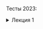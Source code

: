 Тесты 2023:

<details><summary>Лекция 1</summary>
Что бы пройти курс вам необходимо (минимально):

1. Набрать 60+ баллов и текщие тесты.
2. Сдать все 3 лабораторные работы и экзамен.
3. Сдать все 3 лабораторные работы.
4. Сдать экзамен.
5. Принять участие в проектах преподавателя.

2

Лабораторную работу №1 следует сдать?

1. В течении 2 месяцев.
2. В течении сессии.
3. До лета.

3

Тесты в начале лекционных занятия НЕ влияют на:

1. Количество баллов за курс.
2. На возможность получения автомата.
3. На количество вопросов на экзамене.

1

Как правильно вносить правки к слайдам и коспектам?

1. Написать преподавателю в телеграм.
2. Отправить patch файл на электронную почту.
3. Оформить Merge Request. Одна опечатка -- один MR.
4. Оформить Merge Request. Скинуть ссылку в телеграмме.
5. Оформить Merge Request. Один MR -- группа связанных правок одного типа.
6. Не стоит указывать преподавателю на его ошибки.

5

Вычислительная платформа это:

1. Архитектура процессора.
2. Совокупность технических средств, позволяющий решить прикладную задачу.
3. Совокупность программных средств.
4. Совокупность аппаратных средств.

3

В некоторых лабораторных работах учащиеся оценивают друг-друга. Без этой оценки:

1. Нельзя получить отлично.
2. Нельзя получить хорошо.
3. Нельзя получить удовлитворительно.
4. Можно получить любую оценку за курс.

4

Ваш результат: 4/6

<details><summary>Лекция 2</summary>
Почему большинство современных компьютерных систем считаются системами с преобладающей программной составляющей?

1. Программная составляющая является частью системы.
2. Значительная частью бюджета уходит на разработку программного обеспечения.
3. Система может распространяться без аппаратного обеспечения.
4. Разработка системы включает создание программы испытаний.

2

На какой стадии жизненного цикла системы происходит взаимодействие с операционным окружением?

1. Замысел
2. Разработка
3. Производство
4. Использование
5. Поддержка
6. Списание

4

Что такое 'обеспечивающая система'?

1. Элемент разрабатываемой системы.
2. Система из операционного окружения.
3. Система энергоснабжения.
4. Инвесторы и инвестиционные фонды.
5. Любая система, продвигающая нашу систему по стадиями жизненного цикла.

5

Реальное время в системах управления это:

1. Высокие требования к скорости обработки данных.
2. Точные требования к временным задержкам компьютерной системы.
3. Высокие требования к скорости реакции на внешнее событие.
4. Наличие точного астрономического времени в устройстве.

2

Вы согласны с утверждением: архитектура определяет то, как система будет развиваться в будущем?

1. Да
2. Нет

1

Вы согласны с утверждением: архитектура затрагивает все вопросы и аспекты устройства системы?

1. Да
2. Нет

2

Архитектурное проектирование позволяет?

1. Снизить плановый бюджет проекта.
2. Реализовать большее количество функций за теже деньги.
3. Гарантировать выполнение проекта в срок.
4. Сократить проектные риски.
5. Реально впечатлить инвестора.

4

Ниже приведено несколько вопросов по докладу. Выберите тот, который является удачным:

1. Какие подходы в технологии торрент решали проблемы приватности и эффективности?
2. Виртуальная машина WebAssembly, ее интеграция в браузеры и связь с кодом на JavaScript
3. Какие архитектурные механизмы защиты используются для предотвращения выполнения произвольного кода в операционных системах, и как эксплойт, подобный FORCEDENTRY, обходит эти механизмы?
4. Объясните смысл принимаемых Raft-ом состояний (Follower, Candidate, Leader) и расскажите о случаях перехода между ними.

4

Ваш результат: 8/8

<details><summary>Лекция 3</summary>

Какой механизм оптимизации может быть применён для повышения скорости расчётов большой группой людей?

1. Суперскалярные вычисления.
2. Конвейерные вычисления.
3. Кеширование.
4. Ленивые вычисления.

2

Какой из перечисленных механизмов расчетов позволяет относительно просто наращивать разрядность операндов и результата:

1. Логарифмическая линейка.
2. Арифмометр.
3. Рота солдат.

2

От какого рода ошибок нельзя защититься при выполнение рассчётов большой группой людей?

1. Ошибок при работе с промежуточными значенями.
2. Сбоя отдельного вычислительного узла.
3. Саботажа учасниками процесса
4. Ошибок алгоритма.

4

Типичная область использования релейных схем:

1. Разработка информационных систем.
2. Разработка систем управления.
3. Разработка встроенных систем.
4. Разработка систем на кристалле.

2

Триггер в цифровой схемотехнике это?

1. Хранимая в базе данных процедура
2. Элемент с хранимым состоянием
3. Логическая функция
4. Особый логический элемент, необходимый для востановления затухающего сигнала

2

Ваш результат: 5/5

<details><summary>Лекция 4</summary>

Полный набор булевых функций это:

1. И, ИЛИ, НЕ
2. Любой функциональный эквивалент И, ИЛИ, НЕ
3. Таблица истинности.

1

В контексте двоичного кодирования погрешность 'by design' означает:

1. Попытку сэкономить.
2. Проектировщик сознательно делает расчёты в системе неточными.
3. Проектировщик закладывает допустимый дрейф физ. параметров системы, влияющий на точность.
4. Саботаж на производстве.

3

Значение сигнала `x` означает?

1. На линии не установлено значение.
2. Электрический уровень является некорректным (не может быть интерпретировано).
3. На линии будет установлен 0 или 1, в зависимости от...
4. Линия отключена.

3

Что такое 'Полный сумматор'?

1. Бинарный сумматор на заданное количество бит
2. Бинарный сумматор на один бит без бита переноса
3. Бинарный сумматор на один бит с битом переноса
4. Арифметико-логическое устройство процессора

3

Параллелизм уровня бит это?

1. Вид параллилизма, основанный на ширине машинного слова
2. Вид параллилизма, основанный на бинарном представлении данных
3. Особое свойство полупроводниковой элементной базы
4. Вид параллилизма, основанный на конвейерной обработке данных

1

Разделение комбинационной схемы на две части при помощи регистров НЕ позволяет:

1. Повысить тактовую частоту схемы.
2. Повысить скорость расчета схемы (секунд на операцию).
3. Увеличь производительность схемы (операций в секунду).

2


Основная тенденция средств производства РЭА (радиоэлектронной аппаратуры)?

1. Рост уровня конфигурируемости конечного продукта
2. Рост объёма номенклатуры используемых компонент
3. Возможность адаптации устройства для нужд конкретного пользователя при производстве
4. Рост плотности размещения компонент

4

Ваш результат: 5/7


<details><summary>Лекция 5</summary>

Согласно определению OMG Essence, в программную систему не включается:

1. Методическое обеспечение.
2. Программное обеспечение.
3. Аппаратное обеспечение.
4. Данные.

1

Почему от аппаратчиков (цифровая схематехника) ожидают более ответственной разработки?

1. Относительно длинный производственный цикл.
2. Использование логических анализаторов и осцилографов повышает качество отладки.
3. Цена ошибки аппаратчика выше, чем программиста.
4. Цифровые схемы проще программ.

1

Какой из перечисленных ниже вопросов к лаб. 1 является удачным?

1. Каким образом вирус WannaCry распространялся по сети и какие уязвимости в сетевой безопасности организаций могли способствовать его быстрому распространению?
2. Почему распределение инфраструктуры в 5 регионах у 3 облачных провайдеров не помогла предотвратить инцидет с массовым выходом из строя виртуальных машин у Datadog?
3. EternalBlue - Почему стоит обновлять устаревшее ПО?
4. Методы обнаружения взломов систем: система обнаружения вторжений, система обнаружения аномалий, сетевые аномалии. Провести их сравнительный анализ.

4

Какой из перечисленных ниже вопросов к лаб. 1 является удачным?

1. Опишите причины и механизм возникновения сбоя в сети компании AT&T. Как можно было бы не допустить возникновения такой ситуации?
2. В чем преимущество SOA в сравнении с монолитной архитектурой? Каковы принципы работы CORBA, Очереди сообщений, Веб-сервисов, ESB, Микросервисов?
3. Какие методы и принципы бэкапирования и восстановления данных могут помочь предотвратить потерю информации?
4. Какую роль играет CDN во взаимодействии клиентов приложения? Какие угрозы с точки зрения безопасности могут возникнуть при его собственной реализации? Что такое TLS и защитит ли он от этих проблем ?

2

Ваш результат: 4/4

<details><summary>Лекция 6</summary>

Hardware и Software означает (выберите правильное утверждение):

1. hard -- сложное, soft -- простое
2. hard -- аппаратное, soft -- программное
3. hard -- твёрдое (сложно изменить), soft -- мягкое (легко изменить)
4. hard -- твёрдое (можно ткнуть пальцем), soft -- информационное (нельзя ткнуть пальцем)

3

Модели вычислений НЕ являются частичными синонимами для:

1. парадигм программирования
2. стилям программирования
3. языкам программирования
4. паттернам проектирования

4

Машина Тьюринга является абстрактным вычислителем так как:

1. Никто не думал её реализовать на практике.
2. Высокая сложность программирования.
3. Управляющее устройство (головка) слишком сложна в реализации для реальных алгоритмов.
4. Лента слишком сложна в реализиции.
5. Неполнота по Тьюрингу.

4

Какие преимущества предоставляет HW/SW codesign в сравнении с традиционными методами разработки?

1. Более низкая стоимость
2. Большая производительность
3. Улучшенная интеграция между аппаратным и программным обеспечением
4. Все вышеуказанные варианты

4

Что в информационном процессоре является опциональным с точки зрения практического применения?

1. ввод информации
2. процессор
3. вывод информации
4. хранилище данных

1

Какому свойству НЕ должна отвечать модель вычислений универсального информационного процессора (неправильный ответ)?

1. полнота по Тьюрингу
2. отсутствие проблемы остановки
3. условная произвольность объёма программы
4. возможность изменения программы

2

Ваш результат: 6/6

<details><summary>Лекция 7 (отсутствует)</summary>

<details><summary>Лекция 8 (отсутствует)</summary>

<details><summary>Лекция 9-10</summary>

RISC процессора вытесняют CISC процессора. Должны ли NISC процессора вытеснить RISC процессора как следующий шаг в упрощении системы команд (в роли CPU)?

1. Да. NISC позволяет упростить аппаратную составляющую процессора.
2. Да. NISC позволяет компиляторам генерировать более эффективный код.
3. Да. NISC открывает новые возможности для конвейерной обработки.
4. Нет. NISC не позволяет обеспечить бинарную совместимость программного обеспечения.
5. Нет. NISC процессора обладают слишком низкой плотностью кода.

4

Отметьте НЕсуществующий вид конфликтов при организации конвейеризированного процессора:

1. Невозможность одновременного доступа к одному устройству.
2. Конфликт по данным (чтение после чтения).
3. Конфликт по данным (запись после записи).
4. Конфликт по потоку управления.

2

RISC процессор благодаря особенностям организации позволяет развить паралеллизм:

1. Нет. Не позволяет.
2. Уровня бит.
3. Уровня инструкций.
4. Уровня команд.
5. Уровня задач.

3

Что называют 'пузырьком' в контексте микроархитектуры процессоров?

1. Регистр, выделенный для алгоритмов на массивах.
2. Инструкция Nop (нет операции).
3. Сброс конвейера.
4. Инструкция простоя стадии конвейера.
5. Инструкция остановки конвейера до момента разрешения конфликта.

4

Какое утверждение о стековых процессорах является НЕкорректным?

1. Стековый процессор исключает доступ к памяти, заменяя её стеком.
2. Стековый процессор является процессором высокого уровня (high-level language computer architecture)
3. Стековый процессор использует стек для работы с данными вместо регистров
4. Стековый процессор естественным образом поддерживает процедуры

1

Выберите корректное утверждение о стековых процессорах:

1. В стековых процессорах не используется микропрограммное управление
2. Команды стековых процессоров работают только со стеком (исключая ввод/вывод)
3. Стековый процессор может содержать более одного стека
4. Организация памяти (как функционального элемента) принципиально отлична от процессора фон Неймана

3


Основная 'фишка' отображения ввода-вывода в память:

1. Снять ограничения на количество портов.
2. Повысить скорость доступа к устройствам ввода-вывода
3. Использовать специализированные команды для ввода-вывода
4. Использовать обычные команды для ввода-вывода

4

Программно-управляемый ввод-вывод позволяет:

1. Поддержать большое количество протоколов передачи.
2. Работать с сигналами на частоте процессора.
3. Эффективно реализовывать параллельный ввод-вывод.
4. Повысить энергоэффективность системы в целом.

1

Каково основное отличие между Concurrency и Parallelism?

1. Concurrency относится к выполнению задачи в различные моменты времени, в то время как Parallelism относится к выполнению задачи в один момент времени.
2. Concurrency относится к выполнению нескольких задач одновременно, независимо от того, происходит ли выполнение в один момент времени или в разные моменты времени.
3. Параллельная обработка данных.
4. Concurrency и Parallelism идентичны.

2

Ваш результат: 9/9

<details><summary>Лекция 11</summary>

Что представляет собой кооперативная многозадачность?

1. Задачи активно контролируют время центрального процессора
2. ОС контролирует переключение задач
3. Задачи выполняются исключительно параллельно
4. Задачи не могут взаимодействовать друг с другом

1

Чем отличается вытесняющая многозадачность от кооперативной?

1. Задачи могут быть прерваны в любой момент ОС для переключения контекста
2. Задачи сами решают, когда отдать управление
3. Все задачи выполняются последовательно без переключения
4. Используются только аппаратные прерывания для управления задачами

1

Какой механизм обеспечивает защиту памяти и ограниченный доступ к ресурсам в современных операционных системах?

1. Виртуальная память
2. Сегментация
3. Банки памяти
4. Прямой доступ к памяти (DMA)

1

В чем основное отличие кооперативной многозадачности от вытесняющей многозадачности?

1. Кооперативная многозадачность позволяет одному процессу управлять переключением задач
2. Вытесняющая многозадачность позволяет одной задаче удерживать CPU до завершения
3. Кооперативная многозадачность требует явной передачи управления от программы
4. Вытесняющая многозадачность не использует таймеры для контроля времени исполнения

1

Какая основная цель использования сегментации памяти?

1. Увеличение скорости доступа к памяти
2. Профилактика фрагментации памяти
3. Логическое разделение памяти на части с разными правами доступа
4. Уменьшение размера используемой памяти за счет эффективного распределения

3

В чем заключается механизм 'программное прерывание'?

1. Автоматическое прерывание программы при возникновении ошибок
2. Вызов специальной функции ОС через инструкцию прерывания
3. Прерывание, генерируемое внешними устройствами
4. Остановка всех процессов системы для аудита

2

Ваш результат: 5/6

<details><summary>Лекция 12 (отсутствует)</summary>

<details><summary>Лекция 13</summary>

Какой принцип позволяет кешам работать эффективно?

1. Принцип равномерного доступа ко всем данным.
2. Принцип временной и пространственной локальности данных.
3. Принцип непрерывного доступа к данным.
4. Принцип случайного доступа к данным.

2

Какой тип кеша позволяет любой блок памяти отобразить в любую кеш-линию?

1. Кеш с прямым отображением
2. Множественно-ассоциативный кеш
3. Полностью ассоциативный кеш
4. Отложенная запись кеша

2

Чем отличается отложенная запись (write-back) от немедленной записи (write-through)?

1. Отложенная запись обновляет память только при вытеснении кеш-линии.
2. Отложенная запись обновляет память немедленно после изменения данных.
3. Немедленная запись обновляет память только при вытеснении кеш-линии.
4. Нет различий; оба термина описывают один и тот же процесс.

2

Какая основная характеристика эффективности кеша?

1. Размер кеша.
2. Скорость записи в кеш.
3. Уровень попадания.
4. Количество кеш-линий.

3

Что означает термин 'кеш-промах'?

1. Когда данные успешно записаны в кеш.
2. Когда требуемая информация отсутствует в кеше, и её нужно получить из памяти.
3. Когда кеш полностью заполняется данными.
4. Когда кеш автоматически обновляет свои данные.

2

Какой метод гарантирует, что все копии данных в различных кешах остаются консистентными?

1. Инклюзивное кеширование
2. Протоколы когерентности
3. Эксклюзивное кеширование
4. Предзагрузка

2

Какое влияние оказывает наличие раздельных кешей для данных и инструкций?

1. Позволяет снизить конфликты при доступе и повысить производительность процессора.
2. Увеличивает общую площадь кристалла процессора.
3. Уменьшает эффективность использования кеша.
4. Позволяет уменьшить количество кеш-линий.

1

Ваш результат: 5/7


<details><summary>Лекция 14</summary>

Какой уровень кеша чаще использует физические адреса?

1. L1
2. L2
3. Оба используют виртуальные адреса
4. Оба используют физические адреса

1

Какой принцип позволяет повысить эффективность выполнения инструкций в суперскалярных процессорах?

1. Параллельное выполнение нескольких инструкций
2. Последовательное выполнение инструкций
3. Использование одного функционального блока
4. Использование VLIW архитектуры

1

Что такое барьер памяти в контексте многопоточного программирования?

1. Механизм для предотвращения выделения излишней памяти
2. Инструкция для поддержания строгой последовательности доступа к памяти
3. Ошибка программирования, ведущая к утечке памяти
4. Алгоритм оптимизации использования кеша

2

Что позволяет VLIW архитектуре упростить дизайн процессора?

1. Перенос обработки параллелизма инструкций на время выполнения
2. Использование сложных механизмов переупорядочивания инструкций во время исполнения
3. Отсутствие в процессоре механизмов динамического переупорядочивания инструкций
4. Использование нескольких независимых функциональных блоков

4

Какой недостаток имеет использование кеш-памяти с виртуальными адресами?

1. Неэффективность при смене контекста
2. Высокие требования к энергопотреблению
3. Низкая скорость доступа к данным
4. Проблемы с совместимостью процессов

1

Ваш результат: 3/5

